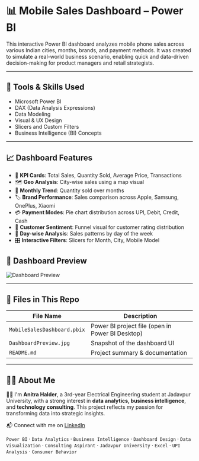 # 📊 Mobile Sales Dashboard – Power BI

This interactive Power BI dashboard analyzes mobile phone sales across various Indian cities, months, brands, and payment methods. It was created to simulate a real-world business scenario, enabling quick and data-driven decision-making for product managers and retail strategists.

---

## 🔧 Tools & Skills Used
- Microsoft Power BI  
- DAX (Data Analysis Expressions)  
- Data Modeling  
- Visual & UX Design  
- Slicers and Custom Filters  
- Business Intelligence (BI) Concepts

---

## 📈 Dashboard Features
- 📌 **KPI Cards**: Total Sales, Quantity Sold, Average Price, Transactions  
- 🗺️ **Geo Analysis**: City-wise sales using a map visual  
- 📅 **Monthly Trend**: Quantity sold over months  
- 🏷️ **Brand Performance**: Sales comparison across Apple, Samsung, OnePlus, Xiaomi  
- 💳 **Payment Modes**: Pie chart distribution across UPI, Debit, Credit, Cash  
- 🌟 **Customer Sentiment**: Funnel visual for customer rating distribution  
- 📆 **Day-wise Analysis**: Sales patterns by day of the week  
- 🎛️ **Interactive Filters**: Slicers for Month, City, Mobile Model  


## 📸 Dashboard Preview

![Dashboard Preview]([DashboardPreview.jpg](https://github.com/student-ju/Mobile-Sales-Dashboard/blob/main/Mobile%20Sales%20Dasboard%20PowerBi%20Project%201.JPG))

---

## 📁 Files in This Repo
| File Name | Description |
|-----------|-------------|
| `MobileSalesDashboard.pbix` | Power BI project file (open in Power BI Desktop) |
| `DashboardPreview.jpg` | Snapshot of the dashboard UI |
| `README.md` | Project summary & documentation |

---

## 🙋‍♀️ About Me

👩‍💻 I'm **Anitra Halder**, a 3rd-year Electrical Engineering student at Jadavpur University, with a strong interest in **data analytics, business intelligence**, and **technology consulting**. This project reflects my passion for transforming data into strategic insights.

📬 Connect with me on [LinkedIn](https://www.linkedin.com/in/anitra-halder-0b6a4b323)

`Power BI` · `Data Analytics` · `Business Intelligence` · `Dashboard Design` · `Data Visualization` · `Consulting Aspirant` · `Jadavpur University` · `Excel` · `UPI Analysis` · `Consumer Behavior`
